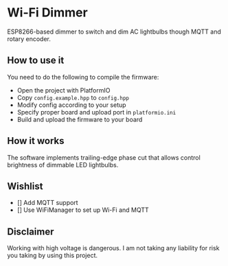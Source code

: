 # Wi-Fi Dimmer

ESP8266-based dimmer to switch and dim AC lightbulbs though MQTT and rotary encoder.

## How to use it

You need to do the following to compile the firmware:

* Open the project with PlatformIO
* Copy `config.example.hpp` to `config.hpp`
* Modify config according to your setup
* Specify proper board and upload port in `platformio.ini`
* Build and upload the firmware to your board

## How it works

The software implements trailing-edge phase cut that allows control brightness of dimmable LED lightbulbs.

## Wishlist

- [] Add MQTT support
- [] Use WiFiManager to set up Wi-Fi and MQTT

## Disclaimer

Working with high voltage is dangerous.
I am not taking any liability for risk you taking by using this project.
